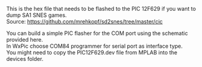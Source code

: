 This is the hex file that needs to be flashed to the PIC 12F629 if you want to dump SA1 SNES games.  
Source: https://github.com/mrehkopf/sd2snes/tree/master/cic   

You can build a simple PIC flasher for the COM port using the schematic provided here.   
In WxPic choose COM84 programmer for serial port as interface type.   
You might need to copy the PIC12F629.dev file from MPLAB into the devices folder.   
